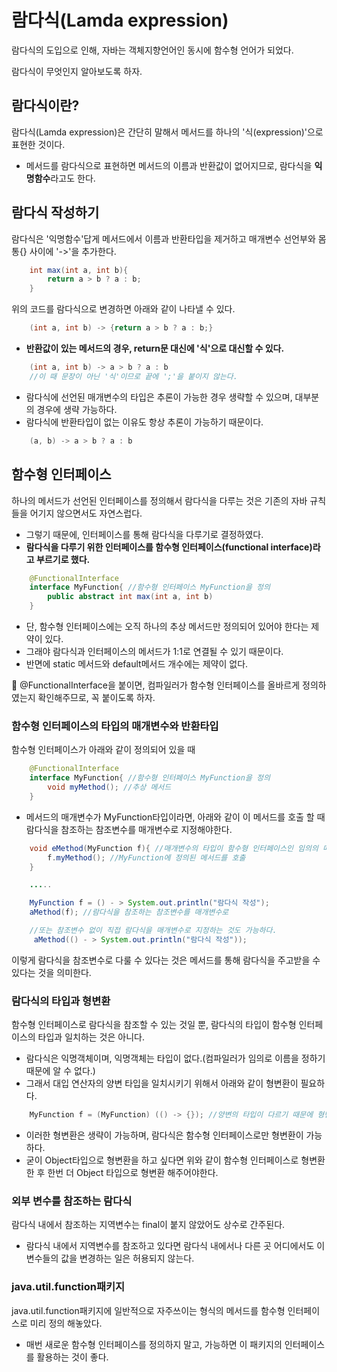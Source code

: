 # 람다식(Lamda expression)
람다식의 도입으로 인해, 자바는 객체지향언어인 동시에 함수형 언어가 되었다.

람다식이 무엇인지 알아보도록 하자.

## 람다식이란?
람다식(Lamda expression)은 간단히 말해서 메서드를 하나의 '식(expression)'으로 표현한 것이다.
- 메서드를 람다식으로 표현하면 메서드의 이름과 반환값이 없어지므로, 람다식을 **익명함수**라고도 한다.

## 람다식 작성하기
람다식은 '익명함수'답게 메서드에서 이름과 반환타입을 제거하고 매개변수 선언부와 몸통{} 사이에 '->'을 추가한다.
~~~java
    int max(int a, int b){
        return a > b ? a : b;
    }
~~~
위의 코드를 람다식으로 변경하면 아래와 같이 나타낼 수 있다.
~~~java
    (int a, int b) -> {return a > b ? a : b;}
~~~
- **반환값이 있는 메서드의 경우, return문 대신에 '식'으로 대신할 수 있다.**
~~~java
    (int a, int b) -> a > b ? a : b
    //이 때 문장이 아닌 '식'이므로 끝에 ';'을 붙이지 않는다.
~~~
- 람다식에 선언된 매개변수의 타입은 추론이 가능한 경우 생략할 수 있으며, 대부분의 경우에 생략 가능하다.
- 람다식에 반환타입이 없는 이유도 항상 추론이 가능하기 때문이다.
~~~java
    (a, b) -> a > b ? a : b
~~~

## 함수형 인터페이스
하나의 메서드가 선언된 인터페이스를 정의해서 람다식을 다루는 것은 기존의 자바 규칙들을 어기지 않으면서도 자연스럽다.
- 그렇기 때문에, 인터페이스를 통해 람다식을 다루기로 결정하였다.
- **람다식을 다루기 위한 인터페이스를 함수형 인터페이스(functional interface)라고 부르기로 했다.**
~~~java
    @FunctionalInterface
    interface MyFunction{ //함수형 인터페이스 MyFunction을 정의
        public abstract int max(int a, int b)
    }
~~~
- 단, 함수형 인터페이스에는 오직 하나의 추상 메서드만 정의되어 있어야 한다는 제약이 있다.
- 그래야 람다식과 인터페이스의 메서드가 1:1로 연결될 수 있기 때문이다.
- 반면에 static 메서드와 default메서드 개수에는 제약이 없다.

📌 @FunctionalInterface을 붙이면, 컴파일러가 함수형 인터페이스를 올바르게 정의하였는지 확인해주므로, 꼭 붙이도록 하자.

### **함수형 인터페이스의 타입의 매개변수와 반환타입**
함수형 인터페이스가 아래와 같이 정의되어 있을 때
~~~java
    @FunctionalInterface
    interface MyFunction{ //함수형 인터페이스 MyFunction을 정의
        void myMethod(); //추상 메서드
    }
~~~
- 메서드의 매개변수가 MyFunction타입이라면, 아래와 같이 이 메서드를 호출 할 때 람다식을 참조하는 참조변수를 매개변수로 지정해야한다.
~~~java
    void eMethod(MyFunction f){ //매개변수의 타입이 함수형 인터페이스인 임의의 메서드 작성
        f.myMethod(); //MyFunction에 정의된 메서드를 호출
    }

    .....

    MyFunction f = () - > System.out.println("람다식 작성");
    aMethod(f); //람다식을 참조하는 참조변수를 매개변수로

    //또는 참조변수 없이 직접 람다식을 매개변수로 지정하는 것도 가능하다.
     aMethod(() - > System.out.println("람다식 작성"));
~~~
이렇게 람다식을 참조변수로 다룰 수 있다는 것은 메서드를 통해 람다식을 주고받을 수 있다는 것을 의미한다.

### **람다식의 타입과 형변환**
함수형 인터페이스로 람다식을 참조할 수 있는 것일 뿐, 람다식의 타입이 함수형 인터페이스의 타입과 일치하는 것은 아니다.
- 람다식은 익명객체이며, 익명객체는 타입이 없다.(컴파일러가 임의로 이름을 정하기 때문에 알 수 없다.)
- 그래서 대입 연산자의 양변 타입을 일치시키기 위해서 아래와 같이 형변환이 필요하다.
~~~java
    MyFunction f = (MyFunction) (() -> {}); //양변의 타입이 다르기 때문에 형변환이 필요하다.
~~~
- 이러한 형변환은 생략이 가능하며, 람다식은 함수형 인터페이스로만 형변환이 가능하다.
- 굳이 Object타입으로 형변환을 하고 싶다면 위와 같이 함수형 인터페이스로 형변환한 후 한번 더 Object 타입으로 형변환 해주어야한다.

### **외부 변수를 참조하는 람다식**
람다식 내에서 참조하는 지역변수는 final이 붙지 않았어도 상수로 간주된다.
- 람다식 내에서 지역변수를 참조하고 있다면 람다식 내에서나 다른 곳 어디에서도 이 변수들의 값을 변경하는 일은 허용되지 않는다.

### **java.util.function패키지**
java.util.function패키지에 일반적으로 자주쓰이는 형식의 메서드를 함수형 인터페이스로 미리 정의 해놓았다.
- 매번 새로운 함수형 인터페이스를 정의하지 말고, 가능하면 이 패키지의 인터페이스를 활용하는 것이 좋다.
